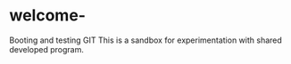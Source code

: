 # welcome-
Booting and testing GIT
This is a sandbox for experimentation with shared developed program.
